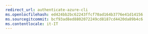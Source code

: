 ```yaml
---
redirect_url: authenticate-azure-cli
ms.openlocfilehash: ed424bb2bc62243ffcf70ad164b3776e41d14156
ms.sourcegitcommit: bcf93ad8ed8802072249cd8187cd4420da89b4c6
ms.contentlocale: it-IT
---
```


